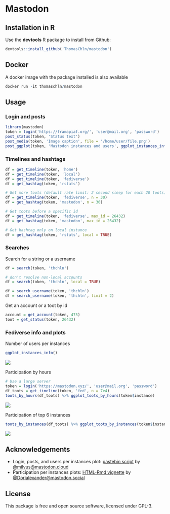 # Mastodon

## Installation in R

Use the **devtools** R package to install from Github:
```r
devtools::install_github('ThomasChln/mastodon')
```

## Docker

A docker image with the package installed is also available
```r
docker run -it thomaschln/mastodon
```

## Usage

### Login and posts

```r
library(mastodon)
token = login('https://framapiaf.org/', 'user@mail.org', 'password')
post_status(token, 'Status text')
post_media(token, 'Image caption', file = '/home/user/file.png')
post_ggplot(token, 'Mastodon instances and users', ggplot_instances_info())
```

### Timelines and hashtags

```r
df = get_timeline(token, 'home')
df = get_timeline(token, 'local')
df = get_timeline(token, 'fediverse')
df = get_hashtag(token, 'rstats')

# Get more toots (default rate limit: 2 second sleep for each 20 toots)
df = get_timeline(token, 'fediverse', n = 30)
df = get_hashtag(token, 'mastodon', n = 30)

# Get toots before a specific id
df = get_timeline(token, 'fediverse', max_id = 26432)
df = get_hashtag(token, 'mastodon', max_id = 26432)

# Get hashtag only on local instance
df = get_hashtag(token, 'rstats', local = TRUE)
```

### Searches

Search for a string or a username
```r
df = search(token, 'thchln')

# don't resolve non-local accounts
df = search(token, 'thchln', local = TRUE)

df = search_username(token, 'thchln')
df = search_username(token, 'thchln', limit = 2)
```

Get an account or a toot by id
```r
account = get_account(token, 475)
toot = get_status(token, 26432)
```

### Fediverse info and plots

Number of users per instances
```r
ggplot_instances_info()
```
![](https://framapiaf.org/media/NcR7nokUey2YYumJgUA)

Participation by hours
```r
# Use a large server
token = login('https://mastodon.xyz/', 'user@mail.org', 'password')
df_toots = get_timeline(token, 'fed', n = 7e4)
toots_by_hours(df_toots) %>% ggplot_toots_by_hours(token$instance)
```
![](https://framapiaf.org/media/gPGdhk2WHa-znyR-bds)

Participation of top 6 instances
```r
toots_by_instances(df_toots) %>% ggplot_toots_by_instances(token$instance)
```
![](https://framapiaf.org/media/JBmR1YZcmX0sAnCVzzI)

## Acknowledgements

* Login, posts, and users per instances plot: [pastebin script](https://pastebin.com/XBiJmbNV) by [@milvus@mastodon.cloud](https://mastodon.cloud/@milvus)
* Participation per instances plots: [HTML-Rmd vignette](http://vintagedata.org/mastodon/cultural_genesis_1.html) by [@Dorialexander@mastodon.social](https://mastodon.social/@Dorialexander) 

## License

This package is free and open source software, licensed under GPL-3.
